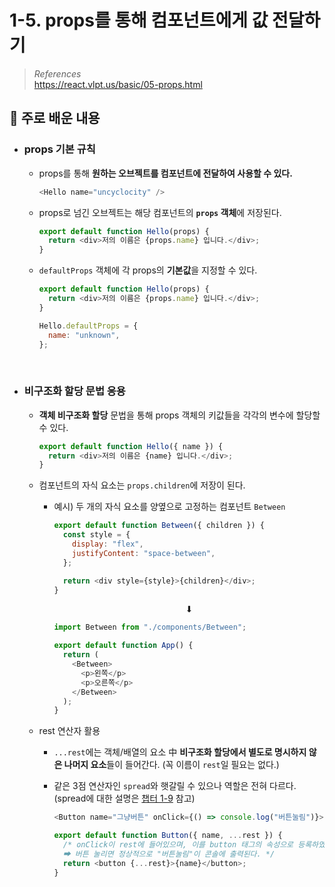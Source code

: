 # 1-5. props를 통해 컴포넌트에게 값 전달하기

> _References_ <br> https://react.vlpt.us/basic/05-props.html

## 📕 주로 배운 내용

- ### props 기본 규칙

  - props를 통해 **원하는 오브젝트를 컴포넌트에 전달하여 사용할 수 있다.**

    ```javascript
    <Hello name="uncyclocity" />
    ```

  - props로 넘긴 오브젝트는 해당 컴포넌트의 **`props` 객체**에 저장된다.

    ```javascript
    export default function Hello(props) {
      return <div>저의 이름은 {props.name} 입니다.</div>;
    }
    ```

  - `defaultProps` 객체에 각 props의 **기본값**을 지정할 수 있다.

    ```javascript
    export default function Hello(props) {
      return <div>저의 이름은 {props.name} 입니다.</div>;
    }

    Hello.defaultProps = {
      name: "unknown",
    };
    ```

<br>

- ### 비구조화 할당 문법 응용

  - **객체 비구조화 할당** 문법을 통해 props 객체의 키값들을 각각의 변수에 할당할 수 있다.

    ```javascript
    export default function Hello({ name }) {
      return <div>저의 이름은 {name} 입니다.</div>;
    }
    ```

  - 컴포넌트의 자식 요소는 `props.children`에 저장이 된다.

    - 예시) 두 개의 자식 요소를 양옆으로 고정하는 컴포넌트 `Between`

      ```javascript
      export default function Between({ children }) {
        const style = {
          display: "flex",
          justifyContent: "space-between",
        };

        return <div style={style}>{children}</div>;
      }
      ```

      <center>⬇</center>

      ```javascript
      import Between from "./components/Between";

      export default function App() {
        return (
          <Between>
            <p>왼쪽</p>
            <p>오른쪽</p>
          </Between>
        );
      }
      ```

  - rest 연산자 활용

    - `...rest`에는 객체/배열의 요소 中 **비구조화 할당에서 별도로 명시하지 않은 나머지 요소**들이 들어간다. (꼭 이름이 `rest`일 필요는 없다.)
    - 같은 3점 연산자인 `spread`와 햇갈릴 수 있으나 역할은 전혀 다르다. <br> (spread에 대한 설명은 <a href="https://github.com/uncyclocity/study_react/tree/main/1-09_multiple_inputs">챕터 1-9</a> 참고)

      ```javascript
      <Button name="그냥버튼" onClick={() => console.log("버튼눌림")}>
      ```

      ```javascript
      export default function Button({ name, ...rest }) {
        /* onClick이 rest에 들어있으며, 이를 button 태그의 속성으로 등록하였다
        ➡ 버튼 눌리면 정상적으로 "버튼눌림"이 콘솔에 출력된다. */
        return <button {...rest}>{name}</button>;
      }
      ```

